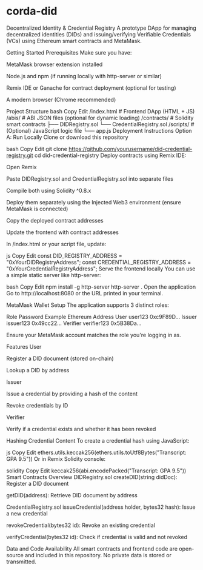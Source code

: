 # corda-did
Decentralized Identity & Credential Registry
A prototype DApp for managing decentralized identities (DIDs) and issuing/verifying Verifiable Credentials (VCs) using Ethereum smart contracts and MetaMask.

Getting Started
Prerequisites
Make sure you have:

MetaMask browser extension installed

Node.js and npm (if running locally with http-server or similar)

Remix IDE or Ganache for contract deployment (optional for testing)

A modern browser (Chrome recommended)

Project Structure
bash
Copy
Edit
/index.html            # Frontend DApp (HTML + JS)
/abis/                 # ABI JSON files (optional for dynamic loading)
/contracts/            # Solidity smart contracts
  ├── DIDRegistry.sol
  └── CredentialRegistry.sol
/scripts/              # (Optional) JavaScript logic file
  └── app.js
Deployment Instructions
Option A: Run Locally
Clone or download this repository

bash
Copy
Edit
git clone https://github.com/yourusername/did-credential-registry.git
cd did-credential-registry
Deploy contracts using Remix IDE:

Open Remix

Paste DIDRegistry.sol and CredentialRegistry.sol into separate files

Compile both using Solidity ^0.8.x

Deploy them separately using the Injected Web3 environment (ensure MetaMask is connected)

Copy the deployed contract addresses

Update the frontend with contract addresses

In /index.html or your script file, update:

js
Copy
Edit
const DID_REGISTRY_ADDRESS = "0xYourDIDRegistryAddress";
const CREDENTIAL_REGISTRY_ADDRESS = "0xYourCredentialRegistryAddress";
Serve the frontend locally
You can use a simple static server like http-server:

bash
Copy
Edit
npm install -g http-server
http-server .
Open the application
Go to http://localhost:8080 or the URL printed in your terminal.

MetaMask Wallet Setup
The application supports 3 distinct roles:

Role	Password	Example Ethereum Address
User	user123	0xc9F89D...
Issuer	issuer123	0x49cc22...
Verifier	verifier123	0x5B38Da...

Ensure your MetaMask account matches the role you're logging in as.

Features
User

Register a DID document (stored on-chain)

Lookup a DID by address

Issuer

Issue a credential by providing a hash of the content

Revoke credentials by ID

Verifier

Verify if a credential exists and whether it has been revoked

Hashing Credential Content
To create a credential hash using JavaScript:

js
Copy
Edit
ethers.utils.keccak256(ethers.utils.toUtf8Bytes("Transcript: GPA 9.5"))
Or in Remix Solidity console:

solidity
Copy
Edit
keccak256(abi.encodePacked("Transcript: GPA 9.5"))
Smart Contracts Overview
DIDRegistry.sol
createDID(string didDoc): Register a DID document

getDID(address): Retrieve DID document by address

CredentialRegistry.sol
issueCredential(address holder, bytes32 hash): Issue a new credential

revokeCredential(bytes32 id): Revoke an existing credential

verifyCredential(bytes32 id): Check if credential is valid and not revoked

Data and Code Availability
All smart contracts and frontend code are open-source and included in this repository. No private data is stored or transmitted.
